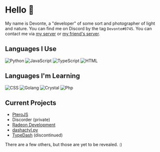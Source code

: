 # Hello 👋
My name is Devonte, a "developer" of some sort and photographer of light and nature. You can find me on Discord by the tag `Devonte#0745`. You can contact me via [my server](https://discord.com/invite/XyZQ2U4vA6) or [my friend's server](https://discord.com/invite/Qx2hyttRsU).

## Languages I Use
![Python](https://img.shields.io/badge/Python-3572A5?style=for-the-badge&logo=python&logoColor=white)
![JavaScript](https://img.shields.io/badge/JavaScript-f1e05a?style=for-the-badge&logo=javascript&logoColor=black)
![TypeScript](https://img.shields.io/badge/TypeScript-2b7489?style=for-the-badge&logo=typescript&logoColor=white)
![HTML](https://img.shields.io/badge/HTML-e34c26?style=for-the-badge&logo=html5&logoColor=white)

## Languages I'm Learning
![CSS](https://img.shields.io/badge/CSS-563d7c?style=for-the-badge&logo=css3&logoColor=white)
![Golang](https://img.shields.io/badge/Golang-00ADD8?style=for-the-badge&logo=go&logoColor=white)
![Crystal](https://img.shields.io/badge/Crystal-000100?style=for-the-badge&logo=crystal&logoColor=white)
![Php](https://img.shields.io/badge/PHP-4F5D95?style=for-the-badge&logo=php&logoColor=white)

## Current Projects
* [PteroJS](https://github.com/devnote-dev/PteroJS)
* Discorder (private)
* [Radeon Development](https://github.com/devnote-dev/Radeon)
* [dashactyl.py](https://github.com/devnote-dev/dashactyl.py)
* [TypeDash](https://github.com/devnote-dev/typedash) (discontinued)

There are a few others, but those are yet to be revealed. :)

